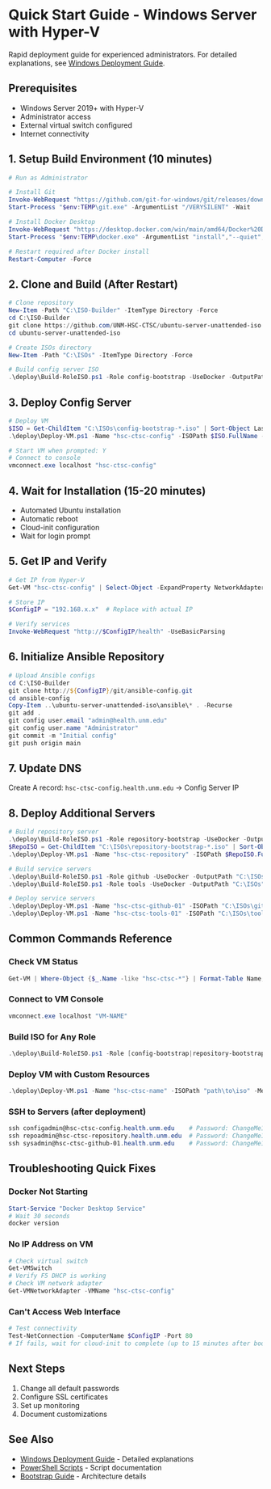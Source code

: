 # Quick Start Guide - Windows Server with Hyper-V

Rapid deployment guide for experienced administrators. For detailed explanations, see [Windows Deployment Guide](WINDOWS-DEPLOYMENT.md).

## Prerequisites
- Windows Server 2019+ with Hyper-V
- Administrator access
- External virtual switch configured
- Internet connectivity

## 1. Setup Build Environment (10 minutes)

```powershell
# Run as Administrator

# Install Git
Invoke-WebRequest "https://github.com/git-for-windows/git/releases/download/v2.43.0.windows.1/Git-2.43.0-64-bit.exe" -OutFile "$env:TEMP\git.exe"
Start-Process "$env:TEMP\git.exe" -ArgumentList "/VERYSILENT" -Wait

# Install Docker Desktop
Invoke-WebRequest "https://desktop.docker.com/win/main/amd64/Docker%20Desktop%20Installer.exe" -OutFile "$env:TEMP\docker.exe"
Start-Process "$env:TEMP\docker.exe" -ArgumentList "install","--quiet","--accept-license" -Wait

# Restart required after Docker install
Restart-Computer -Force
```

## 2. Clone and Build (After Restart)

```powershell
# Clone repository
New-Item -Path "C:\ISO-Builder" -ItemType Directory -Force
cd C:\ISO-Builder
git clone https://github.com/UNM-HSC-CTSC/ubuntu-server-unattended-iso.git
cd ubuntu-server-unattended-iso

# Create ISOs directory
New-Item -Path "C:\ISOs" -ItemType Directory -Force

# Build config server ISO
.\deploy\Build-RoleISO.ps1 -Role config-bootstrap -UseDocker -OutputPath "C:\ISOs"
```

## 3. Deploy Config Server

```powershell
# Deploy VM
$ISO = Get-ChildItem "C:\ISOs\config-bootstrap-*.iso" | Sort-Object LastWriteTime -Descending | Select-Object -First 1
.\deploy\Deploy-VM.ps1 -Name "hsc-ctsc-config" -ISOPath $ISO.FullName -Memory 4GB -CPUCount 2 -DiskSize 50GB

# Start VM when prompted: Y
# Connect to console
vmconnect.exe localhost "hsc-ctsc-config"
```

## 4. Wait for Installation (15-20 minutes)
- Automated Ubuntu installation
- Automatic reboot
- Cloud-init configuration
- Wait for login prompt

## 5. Get IP and Verify

```powershell
# Get IP from Hyper-V
Get-VM "hsc-ctsc-config" | Select-Object -ExpandProperty NetworkAdapters

# Store IP
$ConfigIP = "192.168.x.x"  # Replace with actual IP

# Verify services
Invoke-WebRequest "http://$ConfigIP/health" -UseBasicParsing
```

## 6. Initialize Ansible Repository

```powershell
# Upload Ansible configs
cd C:\ISO-Builder
git clone http://${ConfigIP}/git/ansible-config.git
cd ansible-config
Copy-Item ..\ubuntu-server-unattended-iso\ansible\* . -Recurse
git add .
git config user.email "admin@health.unm.edu"
git config user.name "Administrator"
git commit -m "Initial config"
git push origin main
```

## 7. Update DNS
Create A record: `hsc-ctsc-config.health.unm.edu` → Config Server IP

## 8. Deploy Additional Servers

```powershell
# Build repository server
.\deploy\Build-RoleISO.ps1 -Role repository-bootstrap -UseDocker -OutputPath "C:\ISOs"
$RepoISO = Get-ChildItem "C:\ISOs\repository-bootstrap-*.iso" | Sort-Object LastWriteTime -Descending | Select-Object -First 1
.\deploy\Deploy-VM.ps1 -Name "hsc-ctsc-repository" -ISOPath $RepoISO.FullName -Memory 8GB -DiskSize 500GB

# Build service servers
.\deploy\Build-RoleISO.ps1 -Role github -UseDocker -OutputPath "C:\ISOs"
.\deploy\Build-RoleISO.ps1 -Role tools -UseDocker -OutputPath "C:\ISOs"

# Deploy service servers
.\deploy\Deploy-VM.ps1 -Name "hsc-ctsc-github-01" -ISOPath "C:\ISOs\github-*.iso"
.\deploy\Deploy-VM.ps1 -Name "hsc-ctsc-tools-01" -ISOPath "C:\ISOs\tools-*.iso" -Memory 16GB
```

## Common Commands Reference

### Check VM Status
```powershell
Get-VM | Where-Object {$_.Name -like "hsc-ctsc-*"} | Format-Table Name, State, CPUUsage, MemoryAssigned
```

### Connect to VM Console
```powershell
vmconnect.exe localhost "VM-NAME"
```

### Build ISO for Any Role
```powershell
.\deploy\Build-RoleISO.ps1 -Role [config-bootstrap|repository-bootstrap|github|tools|artifacts] -UseDocker
```

### Deploy VM with Custom Resources
```powershell
.\deploy\Deploy-VM.ps1 -Name "hsc-ctsc-name" -ISOPath "path\to\iso" -Memory 8GB -CPUCount 4 -DiskSize 100GB
```

### SSH to Servers (after deployment)
```powershell
ssh configadmin@hsc-ctsc-config.health.unm.edu    # Password: ChangeMe123! (change on first login)
ssh repoadmin@hsc-ctsc-repository.health.unm.edu  # Password: ChangeMe123!
ssh sysadmin@hsc-ctsc-github-01.health.unm.edu    # Password: ChangeMe123!
```

## Troubleshooting Quick Fixes

### Docker Not Starting
```powershell
Start-Service "Docker Desktop Service"
# Wait 30 seconds
docker version
```

### No IP Address on VM
```powershell
# Check virtual switch
Get-VMSwitch
# Verify F5 DHCP is working
# Check VM network adapter
Get-VMNetworkAdapter -VMName "hsc-ctsc-config"
```

### Can't Access Web Interface
```powershell
# Test connectivity
Test-NetConnection -ComputerName $ConfigIP -Port 80
# If fails, wait for cloud-init to complete (up to 15 minutes after boot)
```

## Next Steps
1. Change all default passwords
2. Configure SSL certificates
3. Set up monitoring
4. Document customizations

## See Also
- [Windows Deployment Guide](WINDOWS-DEPLOYMENT.md) - Detailed explanations
- [PowerShell Scripts](../deploy/README.md) - Script documentation
- [Bootstrap Guide](BOOTSTRAP-GUIDE.md) - Architecture details
